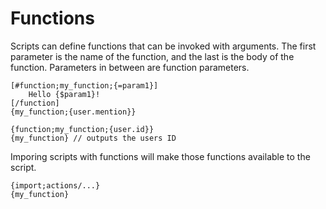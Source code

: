 # Functions

Scripts can define functions that can be invoked with arguments. The first parameter is the name of the function, and the last is the body of the function. Parameters in between are function parameters.

```
[#function;my_function;{=param1}]
	Hello {$param1}!
[/function]
{my_function;{user.mention}}
```

```
{function;my_function;{user.id}}
{my_function} // outputs the users ID
```

Imporing scripts with functions will make those functions available to the script.

```
{import;actions/...}
{my_function}
```
